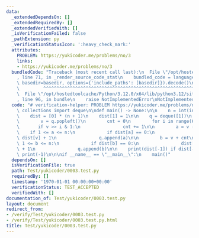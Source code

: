 ```yaml
---
data:
  _extendedDependsOn: []
  _extendedRequiredBy: []
  _extendedVerifiedWith: []
  _isVerificationFailed: false
  _pathExtension: py
  _verificationStatusIcon: ':heavy_check_mark:'
  attributes:
    PROBLEM: https://yukicoder.me/problems/no/3
    links:
    - https://yukicoder.me/problems/no/3
  bundledCode: "Traceback (most recent call last):\n  File \"/opt/hostedtoolcache/Python/3.12.0/x64/lib/python3.12/site-packages/onlinejudge_verify/documentation/build.py\"\
    , line 71, in _render_source_code_stat\n    bundled_code = language.bundle(stat.path,\
    \ basedir=basedir, options={'include_paths': [basedir]}).decode()\n          \
    \         ^^^^^^^^^^^^^^^^^^^^^^^^^^^^^^^^^^^^^^^^^^^^^^^^^^^^^^^^^^^^^^^^^^^^^^^^^^^^^^^^^\n\
    \  File \"/opt/hostedtoolcache/Python/3.12.0/x64/lib/python3.12/site-packages/onlinejudge_verify/languages/python.py\"\
    , line 96, in bundle\n    raise NotImplementedError\nNotImplementedError\n"
  code: "# verification-helper: PROBLEM https://yukicoder.me/problems/no/3\n\nfrom\
    \ collections import deque\n\ndef main() -> None:\n\n    n = int(input())\n\n\
    \    dist = [0] * (n + 1)\n    dist[1] = 1\n\n    q = deque([1])\n    while q:\n\
    \        v = q.popleft()\n        cnt = 0\n        for i in range(60):\n     \
    \       if v >> i & 1:\n                cnt += 1\n\n        a = v - cnt\n    \
    \    if 1 <= a <= n:\n            if dist[a] == 0:\n                dist[a] =\
    \ dist[v] + 1\n                q.append(a)\n\n        b = v + cnt\n        if\
    \ 1 <= b <= n:\n            if dist[b] == 0:\n                dist[b] = dist[v]\
    \ + 1\n                q.append(b)\n\n    print(dist[-1]) if dist[-1] != 0 else\
    \ print(-1)\n\n\nif __name__ == \"__main__\":\n    main()"
  dependsOn: []
  isVerificationFile: true
  path: Test/yukicoder/0003.test.py
  requiredBy: []
  timestamp: '1970-01-01 00:00:00+00:00'
  verificationStatus: TEST_ACCEPTED
  verifiedWith: []
documentation_of: Test/yukicoder/0003.test.py
layout: document
redirect_from:
- /verify/Test/yukicoder/0003.test.py
- /verify/Test/yukicoder/0003.test.py.html
title: Test/yukicoder/0003.test.py
---
```


